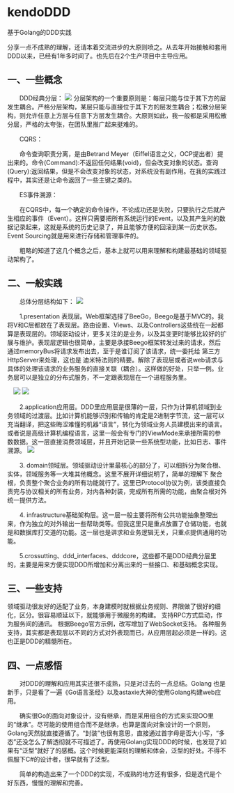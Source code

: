 # kendoDDD
基于Golang的DDD实践

分享一点不成熟的理解，还请本着交流进步的大原则喷之。从去年开始接触和套用DDD以来，已经有1年多时间了。也先后在2个生产项目中主导应用。

## 一、一些概念

　　DDD经典分层：
![](https://github.com/KendoCross/kendoDDD/blob/master/assets/01.png)
 分层架构的一个重要原则是：每层只能与位于其下方的层发生耦合。严格分层架构，某层只能与直接位于其下方的层发生耦合；松散分层架构，则允许任意上方层与任意下方层发生耦合。大原则如此，我一般都是采用松散分层，严格的太夸张，在团队里推广起来挺难的。

　　CQRS：

　　命令查询职责分离，是由Betrand Meyer（Eiffel语言之父，OCP提出者）提出来的。命令(Command):不返回任何结果(void)，但会改变对象的状态。查询(Query):返回结果，但是不会改变对象的状态，对系统没有副作用。在我的实践过程中，其实还是让命令返回了一些主键之类的。

　　ES事件溯源：

　　在CQRS中，每一个确定的命令操作，不论成功还是失败，只要执行之后就产生相应的事件（Event）。这样只需要把所有系统运行的Event，以及其产生时的数据记录起来，这就是系统的历史记录了，并且能够方便的回滚到某一历史状态。Event Sourcing就是用来进行存储和管理事件的。

　　粗略的知道了这几个概念之后，基本上就可以用来理解和构建最基础的领域驱动架构了。

## 二、一般实践

　　总体分层结构如下：
![](https://github.com/KendoCross/kendoDDD/blob/master/assets/02.png)

　　1.presentation 表现层。Web框架选择了BeeGo，Beego是基于MVC的。我将V和C层都放在了表现层。路由设置、Views、以及Controllers这些统在一起都算是表现层的。领域驱动设计，更多关注的是业务，以及其变更时能够比较好的扩展与维护。表现层逻辑也很简单，主要是承接Beego框架转发过来的请求，然后通过memoryBus将请求发布出去，至于是谁订阅了该请求，统一委托给 第三方 HttpServer来处理，这也是 迪米特法则的精要。解除了表现层或者说web请求与具体的处理该请求的业务服务的直接关联（耦合）。这样做的好处，只举一例。业务层可以是独立的分布式服务，不一定跟表现层在一个进程服务里。

　![](https://github.com/KendoCross/kendoDDD/blob/master/assets/03.png)
 ![](https://github.com/KendoCross/kendoDDD/blob/master/assets/04.png)

　　2.application应用层。DDD里应用层是很薄的一层，只作为计算机领域到业务领域的过渡层。比如计算机能够识别和传输的肯定是2进制字节流，这一层可以充当翻译，把这些晦涩难懂的机器“语言”，转化为领域业务人员建模出来的语言。或者说是高级计算机编程语言，这里一般会有专门的ViewMode来承接所需的参数数据。这一层直接消费领域层，并且开始记录一些系统型功能，比如日志、事件溯源。
![](https://github.com/KendoCross/kendoDDD/blob/master/assets/05.png)

　　3. domain领域层。领域驱动设计里最核心的部分了，可以细拆分为聚合根、实体，领域服务等一大堆其他概念。这里不展开详细说明了，简单的理解下 聚合根，负责整个聚合业务的所有功能就行了。这里已Protocol协议为例，该类直接负责完与协议相关的所有业务，对内各种封装，完成所有所需的功能，由聚合根对外统一提供方法。

　　4. infrastructure基础架构层。这一层一般主要将所有公共功能抽象整理出来，作为独立的对外输出一些帮助类等。但我这里只是重点放置了仓储功能，也就是和数据库打交道的功能。这一层也是讲求和业务逻辑无关，只重点提供通用的功能。

　　5.crossutting、ddd_interfaces、dddcore，这些都不是DDD经典分层里的，主要是用来方便实现DDD所增加和分离出来的一些接口、和基础概念实现。
  
## 三、一些支持

   领域驱动很友好的适配了业务，本身建模时就根据业务规则、界限做了很好的细化，区分。很容易顺延以下，就能够用于微服务的构建。
   支持RPC方式启动，作为服务间的通讯。
   根据Beego官方示例，改写增加了WebSocket支持。
   各种服务支持，其实都是表现层以不同的方式对外表现而已，从应用层起必须是一样的。这也正是DDD的精髓所在。

## 四、一点感悟

　　对DDD的理解和应用其实还很不成熟，只是对过去的一点总结。Golang 也是新手，只是看了一遍《Go语言圣经》以及astaxie大神的使用Golang构建web应用。

　　确实很Go的面向对象设计，没有继承，而是采用组合的方式来实现OO里的“继承”。尽可能的使用组合而不是继承，也算是面向对象设计的一个原则，Golang天然就直接遵循了。“封装”也很有意思，直接通过首字母是否大小写，“多态”还没怎么了解透彻就不可描述了。再使用Golang实现DDD的时候，也发现了如果有“泛型”就好了的感概。这个时候更能深刻的理解和体会，泛型的好处。不得不佩服下C#的设计者，很早就有了泛型。

　　简单的构造出来了一个DDD的实现，不成熟的地方还有很多，但是迭代是个好东西，慢慢的理解和完善。
